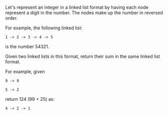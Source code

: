 Let's represent an integer in a linked list format by having each node represent a digit in the number. The nodes make up the number in reversed order.

For example, the following linked list:
```
1 -> 2 -> 3 -> 4 -> 5
```
is the number 54321.

Given two linked lists in this format, return their sum in the same linked list format.

For example, given
```
9 -> 9
```
```
5 -> 2
```
return 124 (99 + 25) as:
```
4 -> 2 -> 1
```
